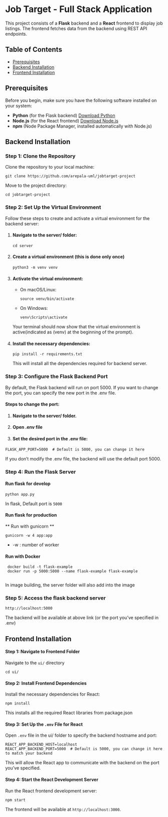 # Job Target - Full Stack Application

This project consists of a **Flask** backend and a **React** frontend to display job listings. 
The frontend fetches data from the backend using REST API endpoints.


## Table of Contents

- [Prerequisites](#prerequisites)
- [Backend Installation](#backend-installation)
- [Frontend Installation](#frontend-installation)

## Prerequisites

Before you begin, make sure you have the following software installed on your system:

- **Python** (for the Flask backend) [Download Python](https://www.python.org/downloads/)
- **Node.js** (for the React frontend) [Download Node.js](https://nodejs.org/)
- **npm** (Node Package Manager, installed automatically with Node.js)
  
## Backend Installation

### Step 1: Clone the Repository

Clone the repository to your local machine:

  ```
  git clone https://github.com/arepala-uml/jobtarget-project
  ```
Move to the project directory:
  ```
  cd jobtarget-project
  ```
### Step 2: Set Up the Virtual Environment
Follow these steps to create and activate a virtual environment for the backend server:

1. #### Navigate to the server/ folder:
    ```
    cd server
    ```
2. #### Create a virtual environment (this is done only once)
     ```
     python3 -m venv venv
     ```
3. #### Activate the virtual environment:

    * On macOS/Linux:
      ```
      source venv/bin/activate
      ```
    * On Windows:
      ```
      venv\Scripts\activate
      ```
    Your terminal should now show that the virtual environment is active(indicated as (venv) at the beginning of the prompt).

4. #### Install the necessary dependencies:
    ```
    pip install -r requirements.txt
    ```
    This will install all the dependencies required for backend server.

### Step 3: Configure the Flask Backend Port
  By default, the Flask backend will run on port 5000. If you want to change the port, you can specify the new port in the .env file.

  #### Steps to change the port:
  1. #### Navigate to the server/ folder.
  2. #### Open .env file
  3. #### Set the desired port in the .env file:

  ```
  FLASK_APP_PORT=5000  # Default is 5000, you can change it here
  ```
   If you don’t modify the .env file, the backend will use the default port 5000.

### Step 4: Run the Flask Server

  #### Run flask for develop
  ```
  python app.py
  ```
  In flask, Default port is `5000`


 #### Run flask for production

  ** Run with gunicorn **
  
  ```
  gunicorn -w 4 app:app
  
  ```
  * -w : number of worker

  #### Run with Docker

  ```
   docker build -t flask-example
   docker run -p 5000:5000 --name flask-example flask-example 
   
  ```
  In image building, the server folder will also add into the image
    
### Step 5: Access the flask backend server
  ```
  http://localhost:5000
  ```
  The backend will be available at above link (or the port you’ve specified in .env)


## Frontend Installation

#### Step 1: Navigate to Frontend Folder
  Navigate to the `ui/` directory
  ```
  cd ui/
  ```

#### Step 2: Install Frontend Dependencies
  Install the necessary dependencies for React:
  ```
  npm install
  ```
  This installs all the required React libraries from package.json

#### Step 3: Set Up the `.env` File for React
  Open `.env` file in the ui/ folder to specify the backend hostname and port:
  ```
  REACT_APP_BACKEND_HOST=localhost
  REACT_APP_BACKEND_PORT=5000  # Default is 5000, you can change it here to match your backend
  ```
  This will allow the React app to communicate with the backend on the port you’ve specified.


#### Step 4: Start the React Development Server
  Run the React frontend development server:
  ```
  npm start
  ```
  The frontend will be available at `http://localhost:3000`.
